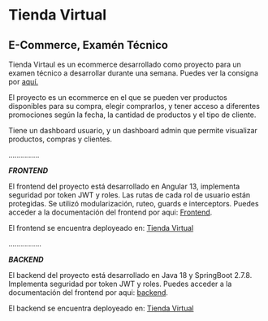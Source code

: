 # Tienda Virtual
## E-Commerce, Examén Técnico

Tienda Virtaul es un ecommerce desarrollado como proyecto para un examen técnico a desarrollar durante una semana. Puedes ver la consigna por [aquí.](https://github.com/SantiagoCastellaniDev/ExamenTecnico/blob/main/consigna.md)

El proyecto es un ecommerce en el que se pueden ver productos disponibles para su compra, elegir comprarlos, y tener acceso a diferentes promociones según la fecha, la cantidad de productos y el tipo de cliente.

Tiene un dashboard usuario, y un dashboard admin que permite visualizar productos, compras y clientes.

...............

***FRONTEND***

El frontend del proyecto está desarrollado en Angular 13, implementa seguridad por token JWT y roles. Las rutas de cada rol de usuario están protegidas. Se utilizó modularización, ruteo, guards e interceptors.
Puedes acceder a la documentación del frontend por aqui: [Frontend](https://github.com/SantiagoCastellaniDev/ExamenTecnico/tree/main/frontend/README.md).

El frontend se encuentra deployeado en: [Tienda Virtual](https://tutiendavirtual.vercel.app/)

................

***BACKEND***

El backend del proyecto está desarrollado en Java 18 y SpringBoot 2.7.8. Implementa seguridad por token JWT y roles.
Puedes acceder a la documentación del frontend por aqui: [backend](https://github.com/SantiagoCastellaniDev/ExamenTecnico/tree/main/frontend/README.md).

El backend se encuentra deployeado en: [Tienda Virtual](https://examentecnico-production.up.railway.app/products)

